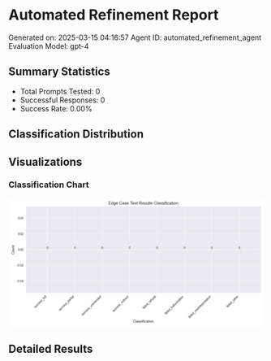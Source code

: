 # Automated Refinement Report

Generated on: 2025-03-15 04:16:57
Agent ID: automated_refinement_agent
Evaluation Model: gpt-4

## Summary Statistics

- Total Prompts Tested: 0
- Successful Responses: 0
- Success Rate: 0.00%

## Classification Distribution


## Visualizations

### Classification Chart
![classification_chart](reports/refinement/visualizations/edge_case_results_20250315_041656_evaluation_agent_20250315041656_gpt-4_classification.png)

## Detailed Results

